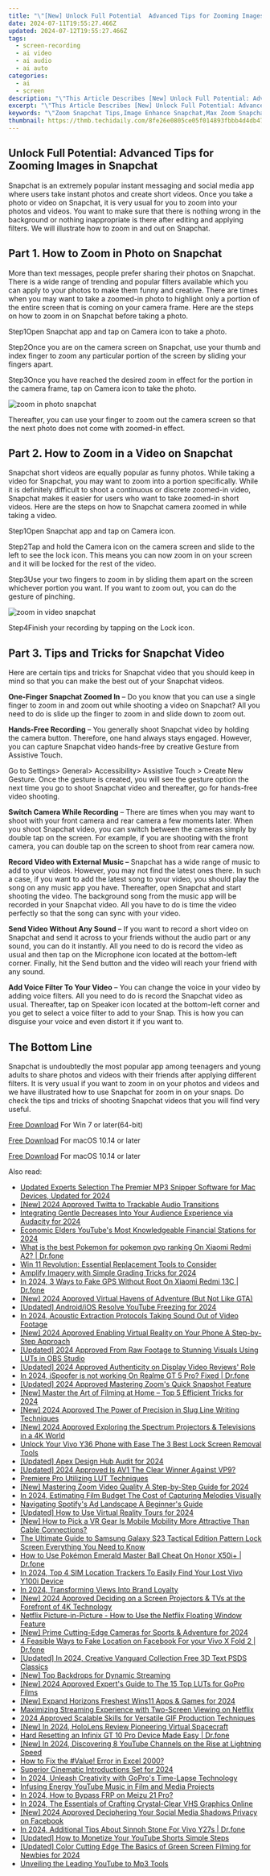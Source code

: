 ```yaml
---
title: "\"[New] Unlock Full Potential  Advanced Tips for Zooming Images in Snapchat for 2024\""
date: 2024-07-11T19:55:27.466Z
updated: 2024-07-12T19:55:27.466Z
tags: 
  - screen-recording
  - ai video
  - ai audio
  - ai auto
categories: 
  - ai
  - screen
description: "\"This Article Describes [New] Unlock Full Potential: Advanced Tips for Zooming Images in Snapchat for 2024\""
excerpt: "\"This Article Describes [New] Unlock Full Potential: Advanced Tips for Zooming Images in Snapchat for 2024\""
keywords: "\"Zoom Snapchat Tips,Image Enhance Snapchat,Max Zoom Snapchat,Advanced Snapchat Zoom,Snapchat Quality Boost,Optimal Snapchat Sharpen,High-Quality Snapchat Zoom\""
thumbnail: https://thmb.techidaily.com/8fe26e0805ce05f014893fbbb4d4db477ab6f4023c6f698c9064238804be4852.jpg
---
```


## Unlock Full Potential: Advanced Tips for Zooming Images in Snapchat

Snapchat is an extremely popular instant messaging and social media app where users take instant photos and create short videos. Once you take a photo or video on Snapchat, it is very usual for you to zoom into your photos and videos. You want to make sure that there is nothing wrong in the background or nothing inappropriate is there after editing and applying filters. We will illustrate how to zoom in and out on Snapchat.

## Part 1\. How to Zoom in Photo on Snapchat

More than text messages, people prefer sharing their photos on Snapchat. There is a wide range of trending and popular filters available which you can apply to your photos to make them funny and creative. There are times when you may want to take a zoomed-in photo to highlight only a portion of the entire screen that is coming on your camera frame. Here are the steps on how to zoom in on Snapchat before taking a photo.

Step1Open Snapchat app and tap on Camera icon to take a photo.

Step2Once you are on the camera screen on Snapchat, use your thumb and index finger to zoom any particular portion of the screen by sliding your fingers apart.

Step3Once you have reached the desired zoom in effect for the portion in the camera frame, tap on Camera icon to take the photo.

![zoom in photo snapchat](https://images.wondershare.com/filmora/article-images/2022/07/zoom-snapchat-1.jpg)

Thereafter, you can use your finger to zoom out the camera screen so that the next photo does not come with zoomed-in effect.

## Part 2\. How to Zoom in a Video on Snapchat

Snapchat short videos are equally popular as funny photos. While taking a video for Snapchat, you may want to zoom into a portion specifically. While it is definitely difficult to shoot a continuous or discrete zoomed-in video, Snapchat makes it easier for users who want to take zoomed-in short videos. Here are the steps on how to Snapchat camera zoomed in while taking a video.

Step1Open Snapchat app and tap on Camera icon.

Step2Tap and hold the Camera icon on the camera screen and slide to the left to see the lock icon. This means you can now zoom in on your screen and it will be locked for the rest of the video.

Step3Use your two fingers to zoom in by sliding them apart on the screen whichever portion you want. If you want to zoom out, you can do the gesture of pinching.

![zoom in video snapchat](https://images.wondershare.com/filmora/article-images/2022/07/zoom-snapchat-2.jpg)

Step4Finish your recording by tapping on the Lock icon.

## Part 3\. Tips and Tricks for Snapchat Video

Here are certain tips and tricks for Snapchat video that you should keep in mind so that you can make the best out of your Snapchat videos.

**One-Finger Snapchat Zoomed In** – Do you know that you can use a single finger to zoom in and zoom out while shooting a video on Snapchat? All you need to do is slide up the finger to zoom in and slide down to zoom out.

**Hands-Free Recording** – You generally shoot Snapchat video by holding the camera button. Therefore, one hand always stays engaged. However, you can capture Snapchat video hands-free by creative Gesture from Assistive Touch.

Go to Settings> General> Accessibility> Assistive Touch > Create New Gesture. Once the gesture is created, you will see the gesture option the next time you go to shoot Snapchat video and thereafter, go for hands-free video shooting.

**Switch Camera While Recording** – There are times when you may want to shoot with your front camera and rear camera a few moments later. When you shoot Snapchat video, you can switch between the cameras simply by double tap on the screen. For example, if you are shooting with the front camera, you can double tap on the screen to shoot from rear camera now.

**Record Video with External Music –** Snapchat has a wide range of music to add to your videos. However, you may not find the latest ones there. In such a case, if you want to add the latest song to your video, you should play the song on any music app you have. Thereafter, open Snapchat and start shooting the video. The background song from the music app will be recorded in your Snapchat video. All you have to do is time the video perfectly so that the song can sync with your video.

**Send Video Without Any Sound** – If you want to record a short video on Snapchat and send it across to your friends without the audio part or any sound, you can do it instantly. All you need to do is record the video as usual and then tap on the Microphone icon located at the bottom-left corner. Finally, hit the Send button and the video will reach your friend with any sound.

**Add Voice Filter To Your Video** – You can change the voice in your video by adding voice filters. All you need to do is record the Snapchat video as usual. Thereafter, tap on Speaker icon located at the bottom-left corner and you get to select a voice filter to add to your Snap. This is how you can disguise your voice and even distort it if you want to.

## The Bottom Line

Snapchat is undoubtedly the most popular app among teenagers and young adults to share photos and videos with their friends after applying different filters. It is very usual if you want to zoom in on your photos and videos and we have illustrated how to use Snapchat for zoom in on your snaps. Do check the tips and tricks of shooting Snapchat videos that you will find very useful.

[Free Download](https://tools.techidaily.com/wondershare/filmora/download/) For Win 7 or later(64-bit)

[Free Download](https://tools.techidaily.com/wondershare/filmora/download/) For macOS 10.14 or later

[Free Download](https://tools.techidaily.com/wondershare/filmora/download/) For macOS 10.14 or later

<ins class="adsbygoogle"
     style="display:block"
     data-ad-format="autorelaxed"
     data-ad-client="ca-pub-7571918770474297"
     data-ad-slot="1223367746"></ins>

<ins class="adsbygoogle"
     style="display:block"
     data-ad-format="autorelaxed"
     data-ad-client="ca-pub-7571918770474297"
     data-ad-slot="1223367746"></ins>



<ins class="adsbygoogle"
     style="display:block"
     data-ad-client="ca-pub-7571918770474297"
     data-ad-slot="8358498916"
     data-ad-format="auto"
     data-full-width-responsive="true"></ins>




<span class="atpl-alsoreadstyle">Also read:</span>
<div><ul>
<li><a href="https://audio-editing.techidaily.com/updated-experts-selection-the-premier-mp3-snipper-software-for-mac-devices-updated-for-2024/"><u>Updated Experts Selection The Premier MP3 Snipper Software for Mac Devices, Updated for 2024</u></a></li>
<li><a href="https://twitter-videos.techidaily.com/new-2024-approved-twitta-to-trackable-audio-transitions/"><u>[New] 2024 Approved  Twitta to Trackable Audio Transitions</u></a></li>
<li><a href="https://fox-direct.techidaily.com/integrating-gentle-decreases-into-your-audience-experience-via-audacity-for-2024/"><u>Integrating Gentle Decreases Into Your Audience Experience via Audacity for 2024</u></a></li>
<li><a href="https://youtube-video-recordings.techidaily.com/economic-elders-youtubes-most-knowledgeable-financial-stations-for-2024/"><u>Economic Elders  YouTube's Most Knowledgeable Financial Stations for 2024</u></a></li>
<li><a href="https://change-location.techidaily.com/what-is-the-best-pokemon-for-pokemon-pvp-ranking-on-xiaomi-redmi-a2-drfone-by-drfone-virtual-android/"><u>What is the best Pokemon for pokemon pvp ranking On Xiaomi Redmi A2? | Dr.fone</u></a></li>
<li><a href="https://windows11.techidaily.com/win-11-revolution-essential-replacement-tools-to-consider/"><u>Win 11 Revolution: Essential Replacement Tools to Consider</u></a></li>
<li><a href="https://fox-direct.techidaily.com/amplify-imagery-with-simple-grading-tricks-for-2024/"><u>Amplify Imagery with Simple Grading Tricks for 2024</u></a></li>
<li><a href="https://fake-location.techidaily.com/in-2024-3-ways-to-fake-gps-without-root-on-xiaomi-redmi-13c-drfone-by-drfone-virtual-android/"><u>In 2024, 3 Ways to Fake GPS Without Root On Xiaomi Redmi 13C | Dr.fone</u></a></li>
<li><a href="https://screen-mirroring-recording.techidaily.com/new-2024-approved-virtual-havens-of-adventure-but-not-like-gta/"><u>[New] 2024 Approved  Virtual Havens of Adventure (But Not Like GTA)</u></a></li>
<li><a href="https://facebook-clips.techidaily.com/updated-androidios-resolve-youtube-freezing-for-2024/"><u>[Updated] Android/iOS  Resolve YouTube Freezing for 2024</u></a></li>
<li><a href="https://audio-shaping.techidaily.com/in-2024-acoustic-extraction-protocols-taking-sound-out-of-video-footage/"><u>In 2024, Acoustic Extraction Protocols Taking Sound Out of Video Footage</u></a></li>
<li><a href="https://fox-direct.techidaily.com/new-2024-approved-enabling-virtual-reality-on-your-phone-a-step-by-step-approach/"><u>[New] 2024 Approved  Enabling Virtual Reality on Your Phone  A Step-by-Step Approach</u></a></li>
<li><a href="https://fox-direct.techidaily.com/updated-2024-approved-from-raw-footage-to-stunning-visuals-using-luts-in-obs-studio/"><u>[Updated] 2024 Approved  From Raw Footage to Stunning Visuals  Using LUTs in OBS Studio</u></a></li>
<li><a href="https://fox-direct.techidaily.com/updated-2024-approved-authenticity-on-display-video-reviews-role/"><u>[Updated] 2024 Approved  Authenticity on Display  Video Reviews' Role</u></a></li>
<li><a href="https://phone-solutions.techidaily.com/in-2024-ispoofer-is-not-working-on-realme-gt-5-pro-fixed-drfone-by-drfone-virtual-android/"><u>In 2024, iSpoofer is not working On Realme GT 5 Pro? Fixed | Dr.fone</u></a></li>
<li><a href="https://remote-screen-capture.techidaily.com/updated-2024-approved-mastering-zooms-quick-snapshot-feature/"><u>[Updated] 2024 Approved  Mastering Zoom's Quick Snapshot Feature</u></a></li>
<li><a href="https://fox-direct.techidaily.com/new-master-the-art-of-filming-at-home-top-5-efficient-tricks-for-2024/"><u>[New] Master the Art of Filming at Home – Top 5 Efficient Tricks for 2024</u></a></li>
<li><a href="https://fox-direct.techidaily.com/new-2024-approved-the-power-of-precision-in-slug-line-writing-techniques/"><u>[New] 2024 Approved  The Power of Precision in Slug Line Writing Techniques</u></a></li>
<li><a href="https://fox-direct.techidaily.com/new-2024-approved-exploring-the-spectrum-projectors-and-televisions-in-a-4k-world/"><u>[New] 2024 Approved  Exploring the Spectrum  Projectors & Televisions in a 4K World</u></a></li>
<li><a href="https://android-unlock.techidaily.com/unlock-your-vivo-y36-phone-with-ease-the-3-best-lock-screen-removal-tools-by-drfone-android/"><u>Unlock Your Vivo Y36 Phone with Ease The 3 Best Lock Screen Removal Tools</u></a></li>
<li><a href="https://fox-cloud.techidaily.com/updated-apex-design-hub-audit-for-2024/"><u>[Updated] Apex Design Hub Audit for 2024</u></a></li>
<li><a href="https://fox-direct.techidaily.com/updated-2024-approved-is-av1-the-clear-winner-against-vp9/"><u>[Updated] 2024 Approved  Is AV1 The Clear Winner Against VP9?</u></a></li>
<li><a href="https://fox-direct.techidaily.com/premiere-pro-utilizing-lut-techniques/"><u>Premiere Pro  Utilizing LUT Techniques</u></a></li>
<li><a href="https://fox-direct.techidaily.com/new-mastering-zoom-video-quality-a-step-by-step-guide-for-2024/"><u>[New] Mastering Zoom Video Quality  A Step-by-Step Guide for 2024</u></a></li>
<li><a href="https://fox-direct.techidaily.com/in-2024-estimating-film-budget-the-cost-of-capturing-melodies-visually/"><u>In 2024, Estimating Film Budget  The Cost of Capturing Melodies Visually</u></a></li>
<li><a href="https://fox-direct.techidaily.com/navigating-spotifys-ad-landscape-a-beginners-guide/"><u>Navigating Spotify's Ad Landscape  A Beginner's Guide</u></a></li>
<li><a href="https://fox-direct.techidaily.com/updated-how-to-use-virtual-reality-tours-for-2024/"><u>[Updated] How to Use Virtual Reality Tours for 2024</u></a></li>
<li><a href="https://fox-direct.techidaily.com/new-how-to-pick-a-vr-gear-is-mobile-mobility-more-attractive-than-cable-connections/"><u>[New] How to Pick a VR Gear  Is Mobile Mobility More Attractive Than Cable Connections?</u></a></li>
<li><a href="https://android-unlock.techidaily.com/the-ultimate-guide-to-samsung-galaxy-s23-tactical-edition-pattern-lock-screen-everything-you-need-to-know-by-drfone-android/"><u>The Ultimate Guide to Samsung Galaxy S23 Tactical Edition Pattern Lock Screen Everything You Need to Know</u></a></li>
<li><a href="https://pokemon-go-android.techidaily.com/how-to-use-pokemon-emerald-master-ball-cheat-on-honor-x50iplus-drfone-by-drfone-virtual-android/"><u>How to Use Pokémon Emerald Master Ball Cheat On Honor X50i+ | Dr.fone</u></a></li>
<li><a href="https://android-unlock.techidaily.com/in-2024-top-4-sim-location-trackers-to-easily-find-your-lost-vivo-y100i-device-by-drfone-android/"><u>In 2024, Top 4 SIM Location Trackers To Easily Find Your Lost Vivo Y100i Device</u></a></li>
<li><a href="https://fox-direct.techidaily.com/in-2024-transforming-views-into-brand-loyalty/"><u>In 2024, Transforming Views Into Brand Loyalty</u></a></li>
<li><a href="https://fox-direct.techidaily.com/new-2024-approved-deciding-on-a-screen-projectors-and-tvs-at-the-forefront-of-4k-technology/"><u>[New] 2024 Approved  Deciding on a Screen  Projectors & TVs at the Forefront of 4K Technology</u></a></li>
<li><a href="https://fox-direct.techidaily.com/netflix-picture-in-picture-how-to-use-the-netflix-floating-window-feature/"><u>Netflix Picture-in-Picture - How to Use the Netflix Floating Window Feature</u></a></li>
<li><a href="https://fox-direct.techidaily.com/new-prime-cutting-edge-cameras-for-sports-and-adventure-for-2024/"><u>[New] Prime Cutting-Edge Cameras for Sports & Adventure for 2024</u></a></li>
<li><a href="https://location-social.techidaily.com/4-feasible-ways-to-fake-location-on-facebook-for-your-vivo-x-fold-2-drfone-by-drfone-virtual-android/"><u>4 Feasible Ways to Fake Location on Facebook For your Vivo X Fold 2 | Dr.fone</u></a></li>
<li><a href="https://fox-direct.techidaily.com/updated-in-2024-creative-vanguard-collection-free-3d-text-psds-classics/"><u>[Updated] In 2024, Creative Vanguard Collection  Free 3D Text PSDS Classics</u></a></li>
<li><a href="https://some-skills.techidaily.com/new-top-backdrops-for-dynamic-streaming/"><u>[New] Top Backdrops for Dynamic Streaming</u></a></li>
<li><a href="https://fox-direct.techidaily.com/new-2024-approved-experts-guide-to-the-15-top-luts-for-gopro-films/"><u>[New] 2024 Approved  Expert's Guide to The 15 Top LUTs for GoPro Films</u></a></li>
<li><a href="https://fox-direct.techidaily.com/new-expand-horizons-freshest-wins11-apps-and-games-for-2024/"><u>[New] Expand Horizons  Freshest Wins11 Apps & Games for 2024</u></a></li>
<li><a href="https://fox-direct.techidaily.com/maximizing-streaming-experience-with-two-screen-viewing-on-netflix/"><u>Maximizing Streaming Experience with Two-Screen Viewing on Netflix</u></a></li>
<li><a href="https://fox-direct.techidaily.com/2024-approved-scalable-skills-for-versatile-gif-production-techniques/"><u>2024 Approved  Scalable Skills for Versatile GIF Production Techniques</u></a></li>
<li><a href="https://fox-direct.techidaily.com/new-in-2024-hololens-review-pioneering-virtual-spacecraft/"><u>[New] In 2024, HoloLens Review  Pioneering Virtual Spacecraft</u></a></li>
<li><a href="https://techidaily.com/hard-resetting-an-infinix-gt-10-pro-device-made-easy-drfone-by-drfone-reset-android-reset-android/"><u>Hard Resetting an Infinix GT 10 Pro Device Made Easy | Dr.fone</u></a></li>
<li><a href="https://facebook-video-footage.techidaily.com/new-in-2024-discovering-8-youtube-channels-on-the-rise-at-lightning-speed/"><u>[New] In 2024, Discovering 8 YouTube Channels on the Rise at Lightning Speed</u></a></li>
<li><a href="https://blog-min.techidaily.com/how-to-fix-the-value-error-in-excel-2000-by-stellar-guide/"><u>How to Fix the #Value! Error in Excel 2000?</u></a></li>
<li><a href="https://fox-direct.techidaily.com/superior-cinematic-introductions-set-for-2024/"><u>Superior Cinematic Introductions Set for 2024</u></a></li>
<li><a href="https://fox-direct.techidaily.com/in-2024-unleash-creativity-with-gopros-time-lapse-technology/"><u>In 2024, Unleash Creativity with GoPro's Time-Lapse Technology</u></a></li>
<li><a href="https://fox-direct.techidaily.com/infusing-energy-youtube-music-in-film-and-media-projects/"><u>Infusing Energy  YouTube Music in Film and Media Projects</u></a></li>
<li><a href="https://android-frp.techidaily.com/in-2024-how-to-bypass-frp-on-meizu-21-pro-by-drfone-android/"><u>In 2024, How to Bypass FRP on Meizu 21 Pro?</u></a></li>
<li><a href="https://fox-direct.techidaily.com/in-2024-the-essentials-of-crafting-crystal-clear-vhs-graphics-online/"><u>In 2024, The Essentials of Crafting Crystal-Clear VHS Graphics Online</u></a></li>
<li><a href="https://fox-direct.techidaily.com/new-2024-approved-deciphering-your-social-media-shadows-privacy-on-facebook/"><u>[New] 2024 Approved  Deciphering Your Social Media Shadows  Privacy on Facebook</u></a></li>
<li><a href="https://change-location.techidaily.com/in-2024-additional-tips-about-sinnoh-stone-for-vivo-y27s-drfone-by-drfone-virtual-android/"><u>In 2024, Additional Tips About Sinnoh Stone For Vivo Y27s | Dr.fone</u></a></li>
<li><a href="https://facebook-video-share.techidaily.com/updated-how-to-monetize-your-youtube-shorts-simple-steps/"><u>[Updated] How to Monetize Your YouTube Shorts  Simple Steps</u></a></li>
<li><a href="https://fox-direct.techidaily.com/updated-color-cutting-edge-the-basics-of-green-screen-filming-for-newbies-for-2024/"><u>[Updated] Color Cutting Edge  The Basics of Green Screen Filming for Newbies for 2024</u></a></li>
<li><a href="https://youtube-blog.techidaily.com/ling-the-leading-youtube-to-mp3-tools/"><u>Unveiling the Leading YouTube to Mp3 Tools</u></a></li>
</ul></div>
